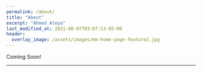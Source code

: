 ```yaml
---
permalink: /about/
title: "About"
excerpt: "Ahmed Ateya"
last_modified_at: 2021-08-07T03:07:13-05:00
header:
  overlay_image: /assets/images/mm-home-page-feature2.jpg
---
```


Coming Soon!

---
